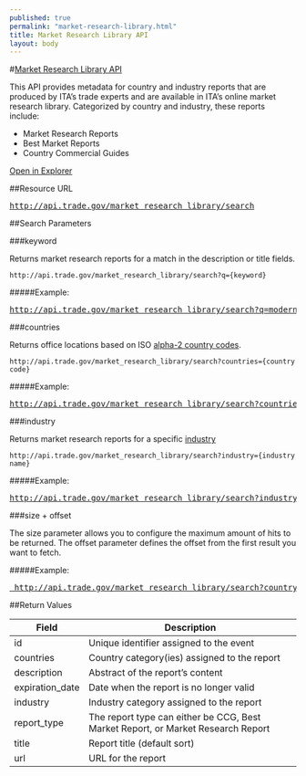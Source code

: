 ```yaml
---
published: true
permalink: "market-research-library.html"
title: Market Research Library API
layout: body
---
```


#<a href="market-research-library.html">Market Research Library API</a>

This API provides metadata for country and industry reports that are produced by ITA’s trade experts and are available in ITA’s online market research library.  Categorized by country and industry, these reports include:

* Market Research Reports
* Best Market Reports
* Country Commercial Guides

<a href="http://govwizely.github.io/explorer/#/market-research-library" class="btn btn-blue btn-large hero-box-button">Open in Explorer</a>

##Resource URL

<div><a href="http://api.trade.gov/market_research_library/search"><pre>http://api.trade.gov/market_research_library/search</pre></a></div>

##Search Parameters

###keyword

Returns market research reports for a match in the description or title fields.

    http://api.trade.gov/market_research_library/search?q={keyword}

#####Example:

<div><a href="http://api.trade.gov/market_research_library/search?q=modernization"><pre>http://api.trade.gov/market_research_library/search?q=modernization</pre></a></div>

###countries

Returns office locations based on ISO [alpha-2 country codes](http://www.iso.org/iso/home/standards/country_codes/country_names_and_code_elements.htm).

    http://api.trade.gov/market_research_library/search?countries={country code}

#####Example:

<div><a href="http://api.trade.gov/market_research_library/search?countries=MX"><pre>http://api.trade.gov/market_research_library/search?countries=MX</pre></a></div>

###industry

Returns market research reports for a specific [industry](industry-list-market-research-library.html)

    http://api.trade.gov/market_research_library/search?industry={industry name}

#####Example:

<div><a href="http://api.trade.gov/market_research_library/search?industry=agribusiness"><pre>http://api.trade.gov/market_research_library/search?industry=agribusiness</pre></a></div>

###size + offset

The size parameter allows you to configure the maximum amount of hits to be returned. The offset parameter defines the offset from the first result you want to fetch.

#####Example:

<div><a href=" http://api.trade.gov/market_research_library/search?country=BR&size=1&offset=1"><pre> http://api.trade.gov/market_research_library/search?country=BR&size=1&offset=1</pre></a></div>

##Return Values

| Field           | Description                                                     |
| --------------- | --------------------------------------------------------------- |
| id              | Unique identifier assigned to the event                         |
| countries       | Country category(ies) assigned to the report                    |
| description     | Abstract of the report’s content                                |
| expiration_date | Date when the report is no longer valid                         |
| industry        | Industry category assigned to the report                        |
| report_type     | The report type can either be CCG, Best Market Report, or Market Research Report|
| title           | Report title  (default sort)                                    |
| url             | URL for the report                                              |